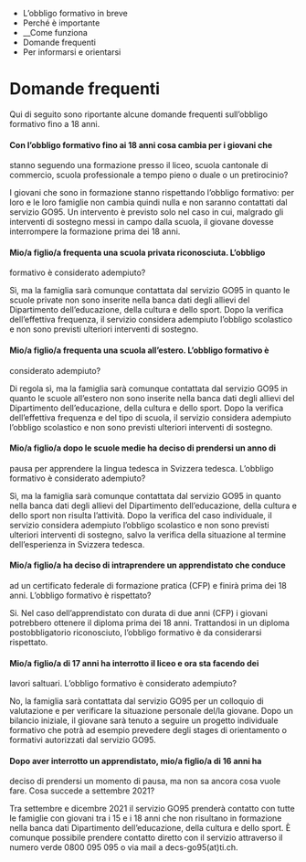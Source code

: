   * L’obbligo formativo in breve
  * Perché è importante
  *  __Come funziona
  * Domande frequenti
  * Per informarsi e orientarsi

#  Domande frequenti

Qui di seguito sono riportante alcune domande frequenti sull’obbligo formativo
fino a 18 anni.

####  Con l’obbligo formativo fino ai 18 anni cosa cambia per i giovani che
stanno seguendo una formazione presso il liceo, scuola cantonale di commercio,
scuola professionale a tempo pieno o duale o un pretirocinio?

I giovani che sono in formazione stanno rispettando l’obbligo formativo: per
loro e le loro famiglie non cambia quindi nulla e non saranno contattati dal
servizio GO95. Un intervento è previsto solo nel caso in cui, malgrado gli
interventi di sostegno messi in campo dalla scuola, il giovane dovesse
interrompere la formazione prima dei 18 anni.

####  Mio/a figlio/a frequenta una scuola privata riconosciuta. L’obbligo
formativo è considerato adempiuto?

Sì, ma la famiglia sarà comunque contattata dal servizio GO95 in quanto le
scuole private non sono inserite nella banca dati degli allievi del
Dipartimento dell’educazione, della cultura e dello sport. Dopo la verifica
dell’effettiva frequenza, il servizio considera adempiuto l’obbligo scolastico
e non sono previsti ulteriori interventi di sostegno.

####  Mio/a figlio/a frequenta una scuola all’estero. L’obbligo formativo è
considerato adempiuto?

Di regola sì, ma la famiglia sarà comunque contattata dal servizio GO95 in
quanto le scuole all’estero non sono inserite nella banca dati degli allievi
del Dipartimento dell’educazione, della cultura e dello sport. Dopo la
verifica dell’effettiva frequenza e del tipo di scuola, il servizio considera
adempiuto l’obbligo scolastico e non sono previsti ulteriori interventi di
sostegno.

####  Mio/a figlio/a dopo le scuole medie ha deciso di prendersi un anno di
pausa per apprendere la lingua tedesca in Svizzera tedesca. L’obbligo
formativo è considerato adempiuto?

Sì, ma la famiglia sarà comunque contattata dal servizio GO95 in quanto nella
banca dati degli allievi del Dipartimento dell’educazione, della cultura e
dello sport non risulta l’attività. Dopo la verifica del caso individuale, il
servizio considera adempiuto l’obbligo scolastico e non sono previsti
ulteriori interventi di sostegno, salvo la verifica della situazione al
termine dell’esperienza in Svizzera tedesca.

####  Mio/a figlio/a ha deciso di intraprendere un apprendistato che conduce
ad un certificato federale di formazione pratica (CFP) e finirà prima dei 18
anni. L’obbligo formativo è rispettato?

Si. Nel caso dell’apprendistato con durata di due anni (CFP) i giovani
potrebbero ottenere il diploma prima dei 18 anni. Trattandosi in un diploma
postobbligatorio riconosciuto, l’obbligo formativo è da considerarsi
rispettato.

####  Mio/a figlio/a di 17 anni ha interrotto il liceo e ora sta facendo dei
lavori saltuari. L’obbligo formativo è considerato adempiuto?

No, la famiglia sarà contattata dal servizio GO95 per un colloquio di
valutazione e per verificare la situazione personale del/la giovane. Dopo un
bilancio iniziale, il giovane sarà tenuto a seguire un progetto individuale
formativo che potrà ad esempio prevedere degli stages di orientamento o
formativi autorizzati dal servizio GO95.

####  Dopo aver interrotto un apprendistato, mio/a figlio/a di 16 anni ha
deciso di prendersi un momento di pausa, ma non sa ancora cosa vuole fare.
Cosa succede a settembre 2021?

Tra settembre e dicembre 2021 il servizio GO95 prenderà contatto con tutte le
famiglie con giovani tra i 15 e i 18 anni che non risultano in formazione
nella banca dati Dipartimento dell’educazione, della cultura e dello sport. È
comunque possibile prendere contatto diretto con il servizio attraverso il
numero verde 0800 095 095 o via mail a decs-go95(at)ti.ch.

